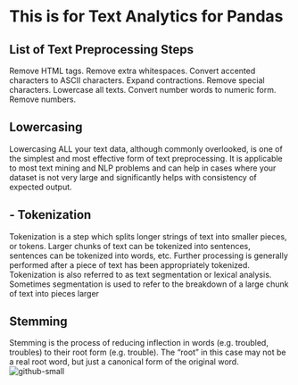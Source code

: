 
# This is for Text Analytics for Pandas


## List of Text Preprocessing Steps
Remove HTML tags.
Remove extra whitespaces.
Convert accented characters to ASCII characters.
Expand contractions.
Remove special characters.
Lowercase all texts.
Convert number words to numeric form.
Remove numbers.


## Lowercasing
Lowercasing ALL your text data, although commonly overlooked, is one of the simplest and most effective form of text preprocessing. It is applicable to most text mining and NLP problems and can help in cases where your dataset is not very large and significantly helps with consistency of expected output.

## - Tokenization
Tokenization is a step which splits longer strings of text into smaller pieces, or tokens. Larger chunks of text can be tokenized into sentences, sentences can be tokenized into words, etc. Further processing is generally performed after a piece of text has been appropriately tokenized. Tokenization is also referred to as text segmentation or lexical analysis. Sometimes segmentation is used to refer to the breakdown of a large chunk of text into pieces larger 

## Stemming
Stemming is the process of reducing inflection in words (e.g. troubled, troubles) to their root form (e.g. trouble). The “root” in this case may not be a real root word, but just a canonical form of the original word.
![github-small](https://www.google.com/url?sa=i&url=https%3A%2F%2Ftowardsdatascience.com%2Fintroduction-to-stemming-vs-lemmatization-nlp-8c69eb43ecfe&psig=AOvVaw1hcYnZVVxhm1PEgMYrM1LA&ust=1600324360124000&source=images&cd=vfe&ved=0CAIQjRxqFwoTCKjRkPyG7esCFQAAAAAdAAAAABAD)
